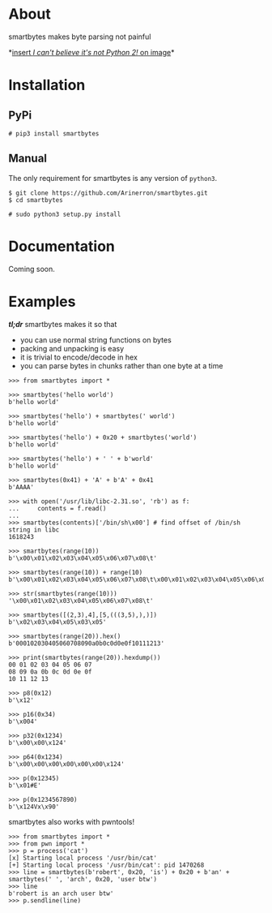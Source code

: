# About

smartbytes makes byte parsing not painful

\*[insert *I can't believe it's not Python 2!* on image](https://images-na.ssl-images-amazon.com/images/G/01/aplusautomation/vendorimages/4bc3e8fe-4c6e-4b72-a676-57a4f0aeb3eb.jpg._CB527652977_.jpg)\*

# Installation

## PyPi

```
# pip3 install smartbytes
```

## Manual

The only requirement for smartbytes is any version of `python3`.

```
$ git clone https://github.com/Arinerron/smartbytes.git
$ cd smartbytes

# sudo python3 setup.py install
```

# Documentation

Coming soon.

# Examples

**_tl;dr_** smartbytes makes it so that
* you can use normal string functions on bytes
* packing and unpacking is easy
* it is trivial to encode/decode in hex
* you can parse bytes in chunks rather than one byte at a time

```
>>> from smartbytes import *

>>> smartbytes('hello world')
b'hello world'

>>> smartbytes('hello') + smartbytes(' world')
b'hello world'

>>> smartbytes('hello') + 0x20 + smartbytes('world')
b'hello world'

>>> smartbytes('hello') + ' ' + b'world'
b'hello world'

>>> smartbytes(0x41) + 'A' + b'A' + 0x41
b'AAAA'

>>> with open('/usr/lib/libc-2.31.so', 'rb') as f:
...     contents = f.read()
... 
>>> smartbytes(contents)['/bin/sh\x00'] # find offset of /bin/sh string in libc
1618243

>>> smartbytes(range(10))
b'\x00\x01\x02\x03\x04\x05\x06\x07\x08\t'

>>> smartbytes(range(10)) + range(10)
b'\x00\x01\x02\x03\x04\x05\x06\x07\x08\t\x00\x01\x02\x03\x04\x05\x06\x07\x08\t'

>>> str(smartbytes(range(10)))
'\x00\x01\x02\x03\x04\x05\x06\x07\x08\t'

>>> smartbytes([(2,3),4],[5,(((3,5),),)])
b'\x02\x03\x04\x05\x03\x05'

>>> smartbytes(range(20)).hex()
b'000102030405060708090a0b0c0d0e0f10111213'

>>> print(smartbytes(range(20)).hexdump())
00 01 02 03 04 05 06 07
08 09 0a 0b 0c 0d 0e 0f
10 11 12 13 

>>> p8(0x12)
b'\x12'

>>> p16(0x34)
b'\x004'

>>> p32(0x1234)
b'\x00\x00\x124'

>>> p64(0x1234)
b'\x00\x00\x00\x00\x00\x00\x124'

>>> p(0x12345)
b'\x01#E'

>>> p(0x1234567890)
b'\x124Vx\x90'
```

smartbytes also works with pwntools!

```
>>> from smartbytes import *
>>> from pwn import *
>>> p = process('cat')
[x] Starting local process '/usr/bin/cat'
[+] Starting local process '/usr/bin/cat': pid 1470268
>>> line = smartbytes(b'robert', 0x20, 'is') + 0x20 + b'an' + smartbytes(' ', 'arch', 0x20, 'user btw')
>>> line
b'robert is an arch user btw'
>>> p.sendline(line)
```
